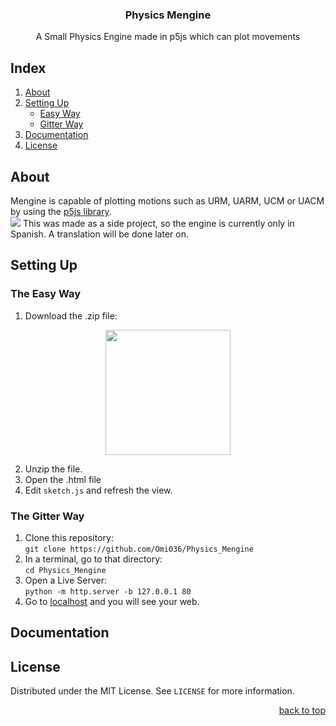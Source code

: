 <div align="center">
<h3>Physics Mengine</h3>
<p>A Small Physics Engine made in p5js which can plot movements</p>
</div>

## Index
<ol>
    <li>
        <a href="#about">About</a>
    </li>
    <li>
        <a href="#setting-up">Setting Up</a>
        <ul>
            <li><a href="#the-easy-way">Easy Way</a></li>
            <li><a href="#the-gitter-way">Gitter Way</a></li>
        </ul>
    </li>
    <li>
        <a href="#setting-up">Documentation</a>
    </li>
    <li>
        <a href="#setting-up">License</a>
    </li>
</ol>

## About
Mengine is capable of plotting motions such as URM, UARM, UCM or UACM by using the [p5js library](https://p5js.org).  
![](https://i.imgur.com/r2GLyeW.gif)
This was made as a side project, so the engine is currently only in Spanish. A translation will be done later on.

## Setting Up
### The Easy Way
1. Download the .zip file:
<div align="center">
    <img src="https://i.imgur.com/8YLDliG.png" width="200">
</div>

2. Unzip the file.
3. Open the .html file  
4. Edit <code>sketch.js</code> and refresh the view.

### The Gitter Way
1. Clone this repository:  
```git clone https://github.com/Omi036/Physics_Mengine```  
2. In a terminal, go to that directory:  
```cd Physics_Mengine```  
3. Open a Live Server:  
```python -m http.server -b 127.0.0.1 80```
4. Go to [localhost](127.0.0.1) and you will see your web.
## Documentation
## License
Distributed under the MIT License. See `LICENSE` for more information.    

<p align="right"><a href="#index">back to top</a></p>